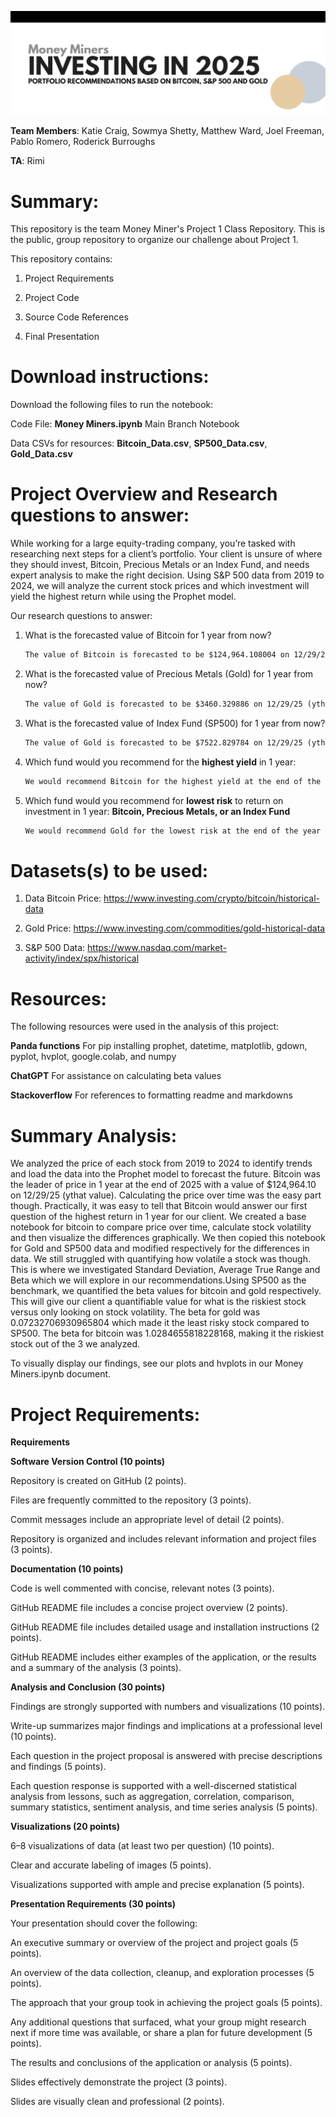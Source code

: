 ![alt text](https://github.com/ktcraig/Project-1-AI-Class/blob/main/Money%20Miners%20Header.png)


**Team Members**: Katie Craig, Sowmya Shetty, Matthew Ward, Joel Freeman, Pablo Romero, Roderick Burroughs

**TA**: Rimi

# Summary:
This repository is the team Money Miner's Project 1 Class Repository. This is the public, group repository to organize our challenge about Project 1.

This repository contains:

1) Project Requirements

2) Project Code

3) Source Code References

4) Final Presentation

# Download instructions:

Download the following files to run the notebook:

Code File: **Money Miners.ipynb** Main Branch Notebook

Data CSVs for resources: **Bitcoin_Data.csv**, **SP500_Data.csv**, **Gold_Data.csv**


# Project Overview and Research questions to answer:
While working for a large equity-trading company, you’re tasked with researching next steps for a client’s portfolio. Your client is unsure of where they should invest, Bitcoin, Precious Metals or an Index Fund, and needs expert analysis to make the right decision. Using S&P 500 data from 2019 to 2024, we will analyze the current stock prices and which investment will yield the highest return while using the Prophet model. 

Our research questions to answer:

1) What is the forecasted value of Bitcoin for 1 year from now?
   ```diff
   The value of Bitcoin is forecasted to be $124,964.108004 on 12/29/25 (ythat)
    ```
   
2) What is the forecasted value of Precious Metals (Gold) for 1 year from now?
   ```diff
   The value of Gold is forecasted to be $3460.329886 on 12/29/25 (ythat)
    ```
   
3) What is the forecasted value of Index Fund (SP500) for 1 year from now?
   ```diff
   The value of Gold is forecasted to be $7522.829784 on 12/29/25 (ythat)
   ```
   
4) Which fund would you recommend for the **highest yield** in 1 year:
   ```diff
   We would recommend Bitcoin for the highest yield at the end of the year; however, the beta for bitcoin was 1.0284655818228168, making it the riskiest stock out of the 3 we analyzed.
   ```
   
5) Which fund would you recommend for **lowest risk** to return on investment in 1 year: **Bitcoin, Precious Metals, or an Index Fund**
   ```diff
   We would recommend Gold for the lowest risk at the end of the year due to the beta for gold being 0.07232706930965804 which made it the least risky stock compared to SP500.
   ```

# Datasets(s) to be used:

1) Data Bitcoin Price: https://www.investing.com/crypto/bitcoin/historical-data

2) Gold Price: https://www.investing.com/commodities/gold-historical-data

3) S&P 500 Data: https://www.nasdaq.com/market-activity/index/spx/historical

# Resources:

The following resources were used in the analysis of this project:

**Panda functions** For pip installing prophet, datetime, matplotlib, gdown, pyplot, hvplot, google.colab, and numpy

**ChatGPT** For assistance on calculating beta values

**Stackoverflow** For references to formatting readme and markdowns


# Summary Analysis:

We analyzed the price of each stock from 2019 to 2024 to identify trends and load the data into the Prophet model to forecast the future. Bitcoin was the leader of price in 1 year at the end of 2025 with a value of $124,964.10 on 12/29/25 (ythat value). Calculating the price over time was the easy part though. Practically, it was easy to tell that Bitcoin would answer our first question of the highest return in 1 year for our client. We created a base notebook for bitcoin to compare price over time, calculate stock volatility and then visualize the differences graphically. We then copied this notebook for Gold and SP500 data and modified respectively for the differences in data. We still struggled with quantifying how volatile a stock was though. This is where we investigated Standard Deviation, Average True Range and Beta which we will explore in our recommendations.Using SP500 as the benchmark, we quantified the beta values for bitcoin and gold respectively. This will give our client a quantifiable value for what is the riskiest stock versus only looking on stock volatility. The beta for gold was 0.07232706930965804 which made it the least risky stock compared to SP500. The beta for bitcoin was 1.0284655818228168, making it the riskiest stock out of the 3 we analyzed.

To visually display our findings, see our plots and hvplots in our Money Miners.ipynb document.


# Project Requirements:
**Requirements**

**Software Version Control (10 points)**

Repository is created on GitHub (2 points).

Files are frequently committed to the repository (3 points).

Commit messages include an appropriate level of detail (2 points).

Repository is organized and includes relevant information and project files (3 points).

**Documentation (10 points)**

Code is well commented with concise, relevant notes (3 points).

GitHub README file includes a concise project overview (2 points).

GitHub README file includes detailed usage and installation instructions (2 points).

GitHub README includes either examples of the application, or the results and a summary of the analysis (3 points).

**Analysis and Conclusion (30 points)**

Findings are strongly supported with numbers and visualizations (10 points).

Write-up summarizes major findings and implications at a professional level (10 points).

Each question in the project proposal is answered with precise descriptions and findings (5 points).

Each question response is supported with a well-discerned statistical analysis from lessons, such as aggregation, correlation, comparison, summary statistics, sentiment analysis, and time series analysis (5 points).

**Visualizations (20 points)**

6–8 visualizations of data (at least two per question) (10 points).

Clear and accurate labeling of images (5 points).

Visualizations supported with ample and precise explanation (5 points).

**Presentation Requirements (30 points)**

Your presentation should cover the following:

An executive summary or overview of the project and project goals (5 points).

An overview of the data collection, cleanup, and exploration processes (5 points).

The approach that your group took in achieving the project goals (5 points).

Any additional questions that surfaced, what your group might research next if more time was available, or share a plan for future development (5 points).

The results and conclusions of the application or analysis (5 points).

Slides effectively demonstrate the project (3 points).

Slides are visually clean and professional (2 points).




